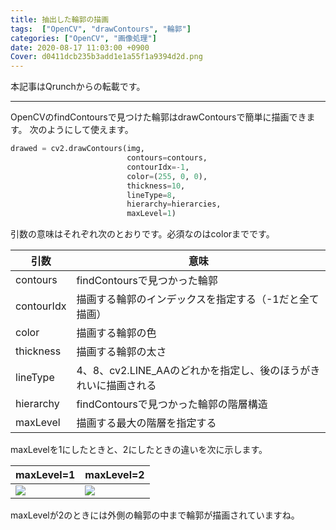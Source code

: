 ```yaml
---
title: 抽出した輪郭の描画
tags:  ["OpenCV", "drawContours", "輪郭"]
categories: ["OpenCV", "画像処理"]
date: 2020-08-17 11:03:00 +0900
Cover: d0411dcb235b3add1e1a55f1a9394d2d.png
---
```

本記事はQrunchからの転載です。
___
OpenCVのfindContoursで見つけた輪郭はdrawContoursで簡単に描画できます。
次のようにして使えます。

```Python
drawed = cv2.drawContours(img, 
                          contours=contours,
                          contourIdx=-1,
                          color=(255, 0, 0),
                          thickness=10,
                          lineType=8,
                          hierarchy=hierarcies,
                          maxLevel=1)
```

引数の意味はそれぞれ次のとおりです。必須なのはcolorまでです。

| 引数       | 意味                                                         |
| ---------- | ------------------------------------------------------------ |
| contours   | findContoursで見つかった輪郭                                 |
| contourIdx | 描画する輪郭のインデックスを指定する（-1だと全て描画）             |
| color      | 描画する輪郭の色                                             |
| thickness  | 描画する輪郭の太さ                                           |
| lineType   | 4、8、cv2.LINE_AAのどれかを指定し、後のほうがきれいに描画される |
| hierarchy  | findContoursで見つかった輪郭の階層構造                       |
| maxLevel   | 描画する最大の階層を指定する                                 |

maxLevelを1にしたときと、2にしたときの違いを次に示します。

|maxLevel=1|maxLevel=2|
|--|--|
|![](d0411dcb235b3add1e1a55f1a9394d2d.png)|![](2befea557cb26cffa707b61c3f373954.png)|

maxLevelが2のときには外側の輪郭の中まで輪郭が描画されていますね。
